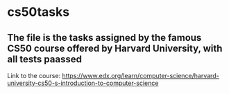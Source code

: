 # cs50tasks

## The file is the tasks assigned by the famous CS50 course offered by Harvard University, with all tests paassed

Link to the course: https://www.edx.org/learn/computer-science/harvard-university-cs50-s-introduction-to-computer-science
